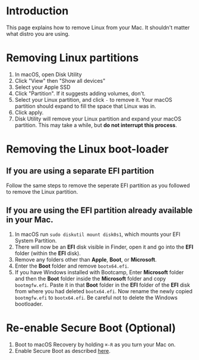 # Introduction

This page explains how to remove Linux from your Mac. It shouldn't matter what distro you are using.

# Removing Linux partitions

1. In macOS, open Disk Utility
2. Click "View" then "Show all devices"
3. Select your Apple SSD
4. Click "Partition". If it suggests adding volumes, don't.
5. Select your Linux partition, and click `-` to remove it. Your macOS partition should expand to fill the space that Linux was in.
6. Click apply.
7. Disk Utility will remove your Linux partition and expand your macOS partition. This may take a while, but **do not interrupt this process**.

# Removing the Linux boot-loader

## If you are using a separate EFI partition

Follow the same steps to remove the seperate EFI partition as you followed to remove the Linux partition.

## If you are using the EFI partition already available in your Mac.

1. In macOS run `sudo diskutil mount disk0s1`, which mounts your EFI System Partition.
2. There will now be an **EFI** disk visible in Finder, open it and go into the **EFI** folder (within the **EFI** disk).
3. Remove any folders other than **Apple**, **Boot**, or **Microsoft**.
4. Enter the **Boot** folder and remove `bootx64.efi`.
5. If you have Windows installed with Bootcamp, Enter **Microsoft** folder and then the **Boot** folder inside the **Microsoft** folder and copy `bootmgfw.efi`. Paste it in that **Boot** folder in the **EFI** folder of the **EFI** disk from where you had deleted `bootx64.efi`. Now rename the newly copied `bootmgfw.efi` to `bootx64.efi`. Be careful not to delete the Windows bootloader.

# Re-enable Secure Boot (Optional)

1. Boot to macOS Recovery by holding `⌘-R` as you turn your Mac on.
2. Enable Secure Boot as described [here](https://support.apple.com/en-au/HT208198).
